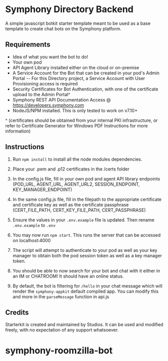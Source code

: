 # Symphony Directory Backend

A simple javascript botkit starter template meant to be used as a base template to create chat bots on the Symphony platform.

## Requirements

- Idea of what you want the bot to do!
- Your own pod
- API Agent Library installed either on the cloud or on-premise
- A Service Account for the Bot that can be created in your pod's Admin Portal -- For this Directory project, a Service Account with User Provisioning access is required
- Security Certificates for Bot Authentication, with one of the certificate upload to the Admin Portal^
- Symphony REST API Documentation Access @ https://developers.symphony.com
- NodeJS/NPM installed. This is only tested to work on v7.10+

^ (certificates should be obtained from your internal PKI infrastructure, or refer to Certificate Generator for Windows PDF Instructions for more information)

## Instructions

1) Run `npm install` to install all the node modules dependencies.

2) Place your .pem and .p12 certificates in the /certs folder

3) In the config.js file, fill in your own pod and agent API library endpoints (POD_URL, AGENT_URL, AGENT_URL2, SESSION_ENDPOINT, KEY_MANAGER_ENDPOINT)

4) In the same config.js file, fill in the filepath to the appropriate certificate and certificate key as well as the certificate passphrase (CERT_FILE_PATH, CERT_KEY_FILE_PATH, CERT_PASSPHRASE)

5) Ensure the values in your `.env.example` file is updated. Then rename `.env.example` to `.env`

6) You may now run `npm start`. This runs the server that can be accessed on localhost:4000

7) The script will attempt to authenticate to your pod as well as your key manager to obtain both the pod session token as well as a key manager token.

8) You should be able to now search for your bot and chat with it either in an IM or CHATROOM! It should have an online status.

9) By default, the bot is filtering for `/hello` in your chat message which will render the `symphony-appkit` default compiled app. You can modify this and more in the `parseMessage` function in api.js

## Credits

Starterkit is created and maintained by Studios. It can be used and modified freely, with no expectation of any support whatsoever.
# symphony-roomzilla-bot
